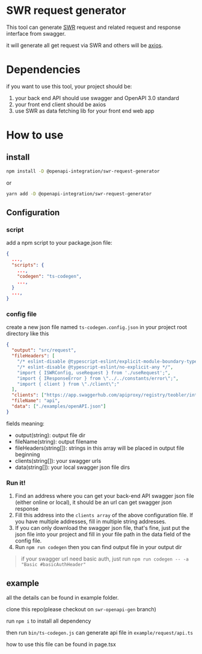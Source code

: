 # SWR request generator

This tool can generate [SWR](https://swr.vercel.app/) request and related request and response interface from swagger.

it will generate all get request via SWR and others will be [axios](https://www.axios.com/).

# Dependencies

if you want to use this tool, your project should be:

1. your back end API should use swagger and OpenAPI 3.0 standard
2. your front end client should be axios
3. use SWR as data fetching lib for your front end web app

# How to use
## install

```bash
npm install -D @openapi-integration/swr-request-generator
```

or

```bash
yarn add -D @openapi-integration/swr-request-generator
```

## Configuration
### script

add a npm script to your package.json file:

```json
{
  ...,
  "scripts": {
    ...,
    "codegen": "ts-codegen",
    ...,
  }
  ...,
}
```

### config file

create a new json file named `ts-codegen.config.json` in your project root directory like this

```json
{
  "output": "src/request",
  "fileHeaders": [
    "/* eslint-disable @typescript-eslint/explicit-module-boundary-types */",
    "/* eslint-disable @typescript-eslint/no-explicit-any */",
    "import { ISWRConfig, useRequest } from './useRequest';",
    "import { IResponseError } from \"../../constants/error\";",
    "import { client } from \"./client\";"
  ],
  "clients": ["https://app.swaggerhub.com/apiproxy/registry/teobler/integration-example/1.0.0"],
  "fileName": "api",
  "data": ["./examples/openAPI.json"]
}
```

fields meaning:
 - output(string): output file dir
 - fileName(string): output filename
 - fileHeaders(string[]): strings in this array will be placed in output file beginning
 - clients(string[]): your swagger urls
 - data(string[]): your local swagger json file dirs

### Run it!

1. Find an address where you can get your back-end API swagger json file (either online or local), it should be an url can get swagger json response
2. Fill this address into the `clients array` of the above configuration file. If you have multiple addresses, fill in multiple string addresses.
3. If you can only download the swagger json file, that's fine, just put the json file into your project and fill in your file path in the data field of the config file.
4. Run `npm run codegen` then you can find output file in your output dir

> if your swagger url need basic auth, just run `npm run codegen -- -a "Basic #basicAuthHeader"`

## example

all the details can be found in example folder.

clone this repo(please checkout on `swr-openapi-gen` branch)

run `npm i` to install all dependency

then run `bin/ts-codegen.js` can generate api file in `example/request/api.ts`

how to use this file can be found in page.tsx 
